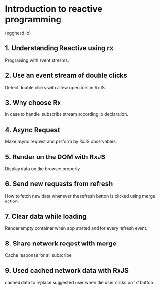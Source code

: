 # Introduction to reactive programming

(egghead.io)

## 1. Understanding Reactive using rx

Programing with event streams.

## 2. Use an event stream of double clicks

Detect double clicks with a few operators in RxJS.

## 3. Why choose Rx

In case to handle, subscribe stream according to declaration.

## 4. Async Request

Make async request and perform by RxJS observables.

## 5. Render on the DOM with RxJS

Display data on the browser properly

## 6. Send new requests from refresh

How to fetch new data whenever the refresh button is clicked using merge action.

## 7. Clear data while loading

Render empty container when app started and for every refresh event.

## 8. Share network reqest with merge

Cache response for all subscribe

## 9. Used cached network data with RxJS

cached data to replace suggested user when the user clicks on 'x' button